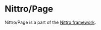 Nittro/Page
===========

Nittro/Page is a part of the [Nittro framework](https://github.com/nittro/nittro).

